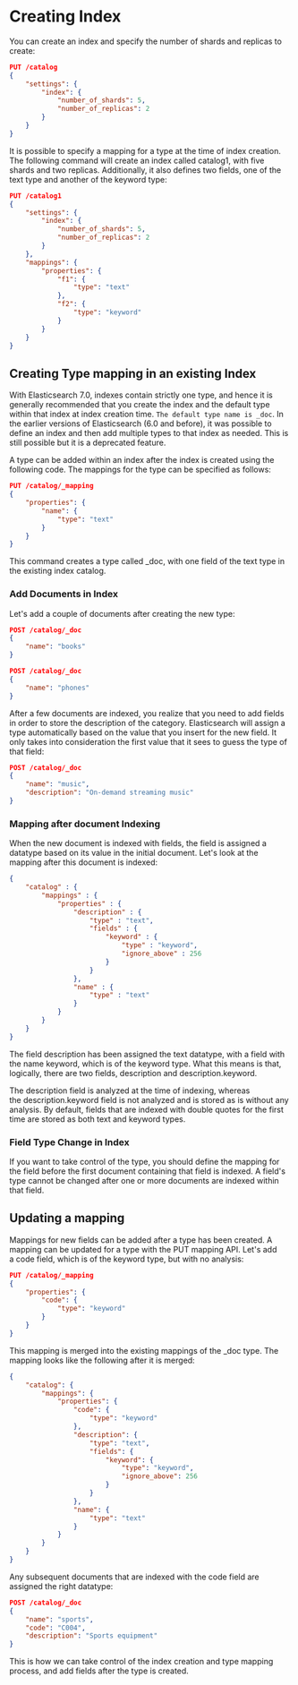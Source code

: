 # Creating Index
You can create an index and specify the number of shards and replicas to create:
```json
PUT /catalog
{
	"settings": {
		"index": {
			"number_of_shards": 5,
			"number_of_replicas": 2
		}
	}
}
```

It is possible to specify a mapping for a type at the time of index creation. The following command will create an index called catalog1, with five shards and two replicas. Additionally, it also defines two fields, one of the text type and another of the keyword type:
```json
PUT /catalog1
{
    "settings": {
        "index": {
            "number_of_shards": 5,
            "number_of_replicas": 2
        }
    },
    "mappings": {
        "properties": {
            "f1": {
                "type": "text"
            },
            "f2": {
                "type": "keyword"
            }
        }
    }
}
```

## Creating Type mapping in an existing Index
With Elasticsearch 7.0, indexes contain strictly one type, and hence it is generally recommended that you create the index and the default type within that index at index creation time. `The default type name is _doc`.
In the earlier versions of Elasticsearch (6.0 and before), it was possible to define an index and then add multiple types to that index as needed. This is still possible but it is a deprecated feature. 

A type can be added within an index after the index is created using the following code. The mappings for the type can be specified as follows:

```json
PUT /catalog/_mapping
{
	"properties": {
		"name": {
    		"type": "text"
		}
	}
}
```

This command creates a type called _doc, with one field of the text type in the existing index catalog. 

### Add Documents  in Index
Let's add a couple of documents after creating the new type:
```json
POST /catalog/_doc
{
	"name": "books"
}

POST /catalog/_doc
{
	"name": "phones"
}
```

After a few documents are indexed, you realize that you need to add fields in order to store the description of the category. Elasticsearch will assign a type automatically based on the value that you insert for the new field. It only takes into consideration the first value that it sees to guess the type of that field:
```json
POST /catalog/_doc
{
	"name": "music",
	"description": "On-demand streaming music"
}
```

### Mapping after document Indexing
When the new document is indexed with fields, the field is assigned a datatype based on its value in the initial document. Let's look at the mapping after this document is indexed:
```json
{
	"catalog" : {
		"mappings" : {
			"properties" : {
				"description" : {
					"type" : "text",
					"fields" : {
						"keyword" : {
                            "type" : "keyword",
                            "ignore_above" : 256
						}
					}
				},
				"name" : {
					"type" : "text"
				}
			}
		}
	}
}
```

The field description has been assigned the text datatype, with a field with the name keyword, which is of the keyword type. What this means is that, logically, there are two fields, description and description.keyword.

The description field is analyzed at the time of indexing, whereas the description.keyword field is not analyzed and is stored as is without any analysis. By default, fields that are indexed with double quotes for the first time are stored as both text and keyword types.

### Field Type Change in Index
If you want to take control of the type, you should define the mapping for the field before the first document containing that field is indexed. A field's type cannot be changed after one or more documents are indexed within that field. 

## Updating a mapping
Mappings for new fields can be added after a type has been created. A mapping can be updated for a type with the PUT mapping API. Let's add a code field, which is of the keyword type, but with no analysis:

```json
PUT /catalog/_mapping
{
	"properties": {
		"code": {
			"type": "keyword"
		}
	}
}
```

This mapping is merged into the existing mappings of the _doc type. The mapping looks like the following after it is merged:

```json
{
    "catalog": {
        "mappings": {
            "properties": {
                "code": {
                    "type": "keyword"
                },
                "description": {
                    "type": "text",
                    "fields": {
                        "keyword": {
                            "type": "keyword",
                            "ignore_above": 256
                        }
                    }
                },
                "name": {
                    "type": "text"
                }
            }
        }
    }
}
```

Any subsequent documents that are indexed with the code field are assigned the right datatype:

```json
POST /catalog/_doc
{
	"name": "sports",
	"code": "C004",
	"description": "Sports equipment"
}
```

This is how we can take control of the index creation and type mapping process, and add fields after the type is created.

